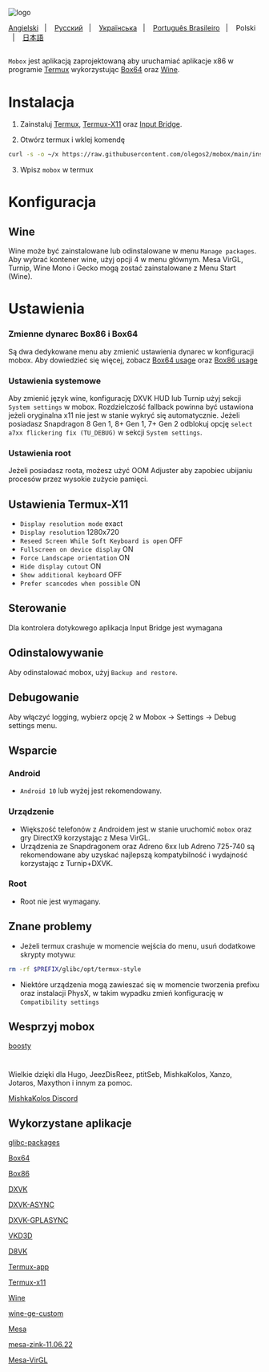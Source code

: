 ![logo](docs/img/logo.png "logo")

<a href="https://github.com/olegos2/mobox/tree/main">Angielski</a>
&nbsp;&nbsp;| &nbsp;&nbsp;
<a href="https://github.com/olegos2/mobox/blob/main/README-ru.md">Русский</a>
&nbsp;&nbsp;| &nbsp;&nbsp;
<a href="https://github.com/olegos2/mobox/blob/main/README-ua.md">Українська</a>
&nbsp;&nbsp;| &nbsp;&nbsp;
<a href="https://github.com/olegos2/mobox/blob/main/README-pt_BR.md">Português Brasileiro</a>
&nbsp;&nbsp;| &nbsp;&nbsp;
Polski
&nbsp;&nbsp;| &nbsp;&nbsp;
<a href="https://github.com/olegos2/mobox/blob/main/README-ja.md">日本語</a>


##

`Mobox` jest aplikacją zaprojektowaną aby uruchamiać aplikacje x86 w programie [Termux](https://github.com/termux/termux-app) wykorzystując [Box64](https://github.com/ptitSeb/box64) oraz [Wine](https://www.winehq.org/).

# Instalacja
1. Zainstaluj
[Termux](https://f-droid.org/repo/com.termux_118.apk),
[Termux-X11](https://raw.githubusercontent.com/olegos2/mobox/main/components/termux-x11.apk) oraz
[Input Bridge](https://raw.githubusercontent.com/olegos2/mobox/main/components/inputbridge.apk).

2. Otwórz termux i wklej komendę
```bash
curl -s -o ~/x https://raw.githubusercontent.com/olegos2/mobox/main/install && . ~/x
```

3. Wpisz `mobox` w termux

# Konfiguracja
## Wine
Wine może być zainstalowane lub odinstalowane w menu `Manage packages`.
Aby wybrać kontener wine, użyj opcji 4 w menu głównym.
Mesa VirGL, Turnip, Wine Mono i Gecko mogą zostać zainstalowane z Menu Start (Wine).
# Ustawienia
### Zmienne dynarec Box86 i Box64
Są dwa dedykowane menu aby zmienić ustawienia dynarec w konfiguracji mobox.
Aby dowiedzieć się więcej, zobacz [Box64 usage](https://github.com/ptitSeb/box64/blob/main/docs/USAGE.md) oraz [Box86 usage](https://github.com/ptitSeb/box86/blob/master/docs/USAGE.md)
### Ustawienia systemowe
Aby zmienić język wine, konfigurację DXVK HUD lub Turnip użyj sekcji `System settings` w mobox.
Rozdzielczość fallback powinna być ustawiona jeżeli oryginalna x11 nie jest w stanie wykryć się automatycznie.
Jeżeli posiadasz Snapdragon 8 Gen 1, 8+ Gen 1, 7+ Gen 2 odblokuj opcję `select a7xx flickering fix (TU_DEBUG)` w sekcji `System settings`.
### Ustawienia root
Jeżeli posiadasz roota, możesz użyć OOM Adjuster aby zapobiec ubijaniu procesów przez wysokie zużycie pamięci.
## Ustawienia Termux-X11
* `Display resolution mode` exact
* `Display resolution` 1280x720
* `Reseed Screen While Soft Keyboard is open` OFF
* `Fullscreen on device display` ON
* `Force Landscape orientation` ON
* `Hide display cutout` ON
* `Show additional keyboard` OFF
* `Prefer scancodes when possible` ON
## Sterowanie
Dla kontrolera dotykowego aplikacja Input Bridge jest wymagana
## Odinstalowywanie
Aby odinstalować mobox, użyj `Backup and restore`.
## Debugowanie
Aby włączyć logging, wybierz opcję 2 w Mobox -> Settings -> Debug settings menu.

## Wsparcie
### Android
* `Android 10` lub wyżej jest rekomendowany.
### Urządzenie
* Większość telefonów z Androidem jest w stanie uruchomić `mobox` oraz gry DirectX9 korzystając z Mesa VirGL.
* Urządzenia ze Snapdragonem oraz Adreno 6xx lub Adreno 725-740 są rekomendowane aby uzyskać najlepszą kompatybilność i wydajność korzystając z Turnip+DXVK.
### Root
* Root nie jest wymagany.

## Znane problemy
* Jeżeli termux crashuje w momencie wejścia do menu, usuń dodatkowe skrypty motywu:
```bash
rm -rf $PREFIX/glibc/opt/termux-style
```
* Niektóre urządzenia mogą zawieszać się w momencie tworzenia prefixu oraz instalacji PhysX, w takim wypadku zmień konfigurację w `Compatibility settings`

## Wesprzyj mobox
[boosty](https://boosty.to/olegos/donate)

#
Wielkie dzięki dla Hugo, JeezDisReez, ptitSeb, MishkaKolos, Xanzo, Jotaros, Maxython i innym za pomoc.

[MishkaKolos Discord](https://discord.gg/ZAQnZzbCXq)


## Wykorzystane aplikacje

[glibc-packages](https://github.com/termux-pacman/glibc-packages)

[Box64](https://github.com/ptitSeb/box64)

[Box86](https://github.com/ptitSeb/box86)

[DXVK](https://github.com/doitsujin/dxvk)

[DXVK-ASYNC](https://github.com/Sporif/dxvk-async)

[DXVK-GPLASYNC](https://gitlab.com/Ph42oN/dxvk-gplasync)

[VKD3D](https://github.com/lutris/vkd3d)

[D8VK](https://github.com/AlpyneDreams/d8vk)

[Termux-app](https://github.com/termux/termux-app)

[Termux-x11](https://github.com/termux/termux-x11)

[Wine](https://wiki.winehq.org/Licensing)

[wine-ge-custom](https://github.com/GloriousEggroll/wine-ge-custom)

[Mesa](https://docs.mesa3d.org/license.html)

[mesa-zink-11.06.22](https://github.com/alexvorxx/mesa-zink-11.06.22)

[Mesa-VirGL](https://github.com/alexvorxx/Mesa-VirGL)
